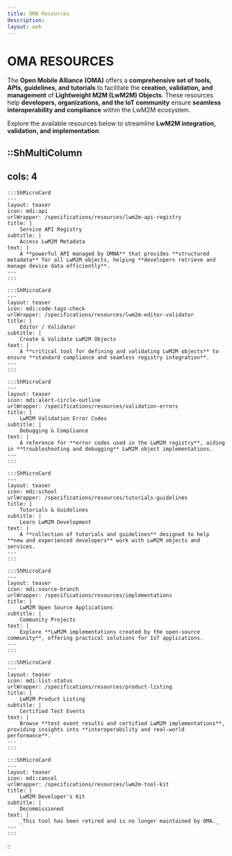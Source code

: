 ```yaml
---
title: OMA Resources
description:
layout: web
---
```

# OMA RESOURCES

The **Open Mobile Alliance (OMA)** offers a **comprehensive set of tools, APIs, guidelines, and tutorials** to facilitate the **creation, validation, and management** of **Lightweight M2M (LwM2M) Objects**. These resources help **developers, organizations, and the IoT community** ensure **seamless interoperability and compliance** within the LwM2M ecosystem.  

Explore the available resources below to streamline **LwM2M integration, validation, and implementation**.

::ShMultiColumn
---
cols: 4
---

    :::ShMicroCard
    ---
    layout: teaser
    icon: mdi:api
    urlWrapper: /specifications/resources/lwm2m-api-registry
    title: |
        Service API Registry
    subtitle: |
        Access LwM2M Metadata
    text: |
        A **powerful API managed by OMNA** that provides **structured metadata** for all LwM2M objects, helping **developers retrieve and manage device data efficiently**.
    ---
    :::   

    :::ShMicroCard
    ---
    layout: teaser
    icon: mdi:code-tags-check
    urlWrapper: /specifications/resources/lwm2m-editor-validator
    title: |
        Editor / Validator
    subtitle: |
        Create & Validate LwM2M Objects
    text: |
        A **critical tool for defining and validating LwM2M objects** to ensure **standard compliance and seamless registry integration**.
    ---
    ::: 

    :::ShMicroCard
    ---
    layout: teaser
    icon: mdi:alert-circle-outline
    urlWrapper: /specifications/resources/validation-errors
    title: |
        LwM2M Validation Error Codes
    subtitle: |
        Debugging & Compliance
    text: |
        A reference for **error codes used in the LwM2M registry**, aiding in **troubleshooting and debugging** LwM2M object implementations.
    ---
    ::: 

    :::ShMicroCard
    ---
    layout: teaser
    icon: mdi:school
    urlWrapper: /specifications/resources/tutorials-guidelines
    title: |
        Tutorials & Guidelines
    subtitle: |
        Learn LwM2M Development
    text: | 
        A **collection of tutorials and guidelines** designed to help **new and experienced developers** work with LwM2M objects and services.
    ---
    ::: 

    :::ShMicroCard
    ---
    layout: teaser
    icon: mdi:source-branch
    urlWrapper: /specifications/resources/implementations
    title: |
        LwM2M Open Source Applications
    subtitle: |
        Community Projects
    text: |
        Explore **LwM2M implementations created by the open-source community**, offering practical solutions for IoT applications.
    ---
    :::

    :::ShMicroCard
    ---
    layout: teaser
    icon: mdi:list-status
    urlWrapper: /specifications/resources/product-listing
    title: |
        LwM2M Product Listing
    subtitle: |
        Certified Test Events
    text: |
        Browse **test event results and certified LwM2M implementations**, providing insights into **interoperability and real-world performance**.
    ---
    :::

    :::ShMicroCard
    ---
    layout: teaser
    icon: mdi:cancel
    urlWrapper: /specifications/resources/lwm2m-tool-kit
    title: |
        LwM2M Developer's Kit
    subtitle: |
        Decommissioned
    text: |
        _This tool has been retired and is no longer maintained by OMA._
    ---
    ::: 

::

